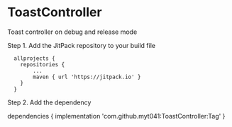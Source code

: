 # ToastController
Toast controller on debug and release mode

Step 1. Add the JitPack repository to your build file

      allprojects {
		repositories {
			...
			maven { url 'https://jitpack.io' }
		}
	  }
	  
Step 2. Add the dependency

  dependencies {
	        implementation 'com.github.myt041:ToastController:Tag'
	}
